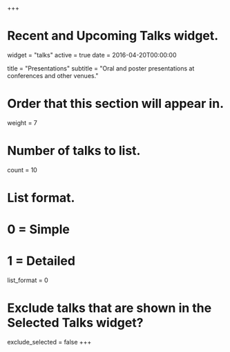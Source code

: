 +++
# Recent and Upcoming Talks widget.
widget = "talks"
active = true
date = 2016-04-20T00:00:00

title = "Presentations"
subtitle = "Oral and poster presentations at conferences and other venues."

# Order that this section will appear in.
weight = 7

# Number of talks to list.
count = 10

# List format.
#   0 = Simple
#   1 = Detailed
list_format = 0

# Exclude talks that are shown in the Selected Talks widget?
exclude_selected = false
+++

